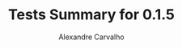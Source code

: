 ---
title: Tests Summary for 0.1.5
author: Alexandre Carvalho
menu_title: 0.1.5
category: surefire_reports
layout: iframe
iframe_url: /docs/0.1.5/site/surefire-report.html
order: 5
---